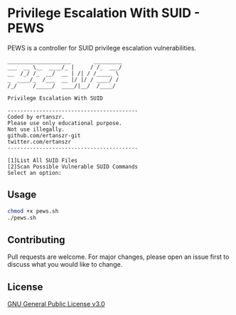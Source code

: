 # Privilege Escalation With SUID - PEWS

PEWS is a controller for SUID privilege escalation vulnerabilities.


```
____________________       _________
___  __ \__  ____/_ |     / /_  ___/
__  /_/ /_  __/  __ | /| / /_____ \
_  ____/_  /___  __ |/ |/ / ____/ /
/_/     /_____/  ____/|__/  /____/

Privilege Escalation With SUID

-----------------------------------------
Coded by ertanszr.
Please use only educational purpose.
Not use illegally.
github.com/ertanszr-git
twitter.com/ertanszr
-----------------------------------------

[1]List All SUID Files
[2]Scan Possible Vulnerable SUID Commands
Select an option:
```

## Usage

```bash
chmod +x pews.sh
./pews.sh
```

## Contributing
Pull requests are welcome. For major changes, please open an issue first to discuss what you would like to change.


## License
[GNU General Public License v3.0](https://choosealicense.com/licenses/gpl-3.0/)

